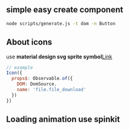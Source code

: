 ## simple easy create component
```bash
node scripts/generate.js -t dom -n Button
```

## About icons
use **material design svg sprite symbol**[Link](https://material.io/icons/)
```js
// example
Icon({
  props$: Observable.of({
    DOM: DomSource,
    name: 'file.file_download'
  })
})
```

## Loading animation use spinkit
